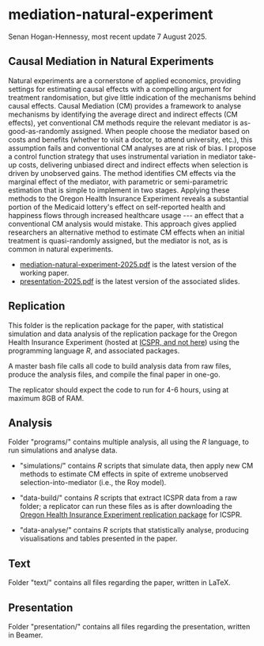 # mediation-natural-experiment

Senan Hogan-Hennessy, most recent update 7 August 2025.

## Causal Mediation in Natural Experiments

Natural experiments are a cornerstone of applied economics, providing settings for estimating causal effects with a compelling argument for treatment randomisation, but give little indication of the mechanisms behind causal effects.
Causal Mediation (CM) provides a framework to analyse mechanisms by identifying the average direct and indirect effects (CM effects), yet conventional CM methods require the relevant mediator is as-good-as-randomly assigned.
When people choose the mediator based on costs and benefits (whether to visit a doctor, to attend university, etc.), this assumption fails and conventional CM analyses are at risk of bias.
I propose a control function strategy that uses instrumental variation in mediator take-up costs, delivering unbiased direct and indirect effects when selection is driven by unobserved gains.
The method identifies CM effects via the marginal effect of the mediator, with parametric or semi-parametric estimation that is simple to implement in two stages.
Applying these methods to the Oregon Health Insurance Experiment reveals a substantial portion of the Medicaid lottery's effect on self-reported health and happiness flows through increased healthcare usage --- an effect that a conventional CM analysis would mistake.
This approach gives applied researchers an alternative method to estimate CM effects when an initial treatment is quasi-randomly assigned, but the mediator is not, as is common in natural experiments.

- [mediation-natural-experiment-2025.pdf](https://raw.githubusercontent.com/shoganhennessy/mediation-natural-experiment/main/mediation-natural-experiment-2025.pdf) is the latest version of the working paper.
- [presentation-2025.pdf](https://raw.githubusercontent.com/shoganhennessy/mediation-natural-experiment/main/presentation-2025.pdf) is the latest version of the associated slides.

## Replication

This folder is the replication package for the paper, with statistical simulation and data analysis of the replication package for the Oregon Health Insurance Experiment (hosted at [ICSPR, and not here](https://doi.org/10.3886/ICPSR34314.v3)) using the programming language *R*, and associated packages.

A master bash file calls all code to build analysis data from raw files, produce the analysis files, and compile the final paper in one-go.

The replicator should expect the code to run for 4-6 hours, using at maximum 8GB of RAM.


## Analysis

Folder "programs/" contains multiple analysis, all using the *R* language, to run simulations and analyse  data.

- "simulations/" contains *R* scripts that simulate data, then apply new CM methods to estimate CM effects in spite of extreme unobserved selection-into-mediator (i.e., the Roy model).

- "data-build/" contains *R* scripts that extract ICSPR data from a raw folder; a replicator can run these files as is after downloading the [Oregon Health Insurance Experiment replication package](https://doi.org/10.3886/ICPSR34314.v3) for ICSPR.

- "data-analyse/" contains *R* scripts that statistically analyse, producing visualisations and tables presented in the paper.

## Text

Folder "text/" contains all files regarding the paper, written in LaTeX.

## Presentation

Folder "presentation/" contains all files regarding the presentation, written in Beamer.
